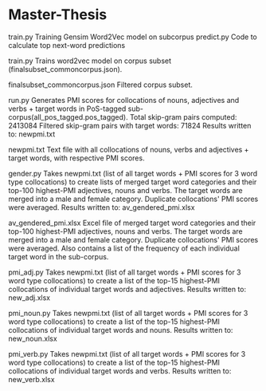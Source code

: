 # Master-Thesis


train.py 
Training Gensim Word2Vec model on subcorpus
predict.py 
Code to calculate top next-word predictions 



train.py
Trains word2vec model on corpus subset (finalsubset_commoncorpus.json).

finalsubset_commoncorpus.json
Filtered corpus subset.

run.py
Generates PMI scores for collocations of nouns, adjectives and verbs + target words in PoS-tagged sub-corpus(all_pos_tagged.pos_tagged). 
Total skip-gram pairs computed: 2413084
Filtered skip-gram pairs with target words: 71824
Results written to: newpmi.txt

newpmi.txt
Text file with all collocations of nouns, verbs and adjectives + target words, with respective PMI scores.

gender.py
Takes newpmi.txt (list of all target words + PMI scores for 3 word type collocations) to create lists of merged target word categories and their top-100 highest-PMI adjectives, nouns and verbs.
The target words are merged into a male and female category. Duplicate collocations' PMI scores were averaged.
Results written to: av_gendered_pmi.xlsx

av_gendered_pmi.xlsx
Excel file of merged target word categories and their top-100 highest-PMI adjectives, nouns and verbs.
The target words are merged into a male and female category. Duplicate collocations' PMI scores were averaged.
Also contains a list of the frequency of each individual target word in the sub-corpus. 

pmi_adj.py
Takes newpmi.txt (list of all target words + PMI scores for 3 word type collocations) to create a list of the top-15 highest-PMI collocations of individual target words and adjectives.
Results written to: new_adj.xlsx

pmi_noun.py
Takes newpmi.txt (list of all target words + PMI scores for 3 word type collocations) to create a list of the top-15 highest-PMI collocations of individual target words and nouns.
Results written to: new_noun.xlsx

pmi_verb.py
Takes newpmi.txt (list of all target words + PMI scores for 3 word type collocations) to create a list of the top-15 highest-PMI collocations of individual target words and verbs.
Results written to: new_verb.xlsx
